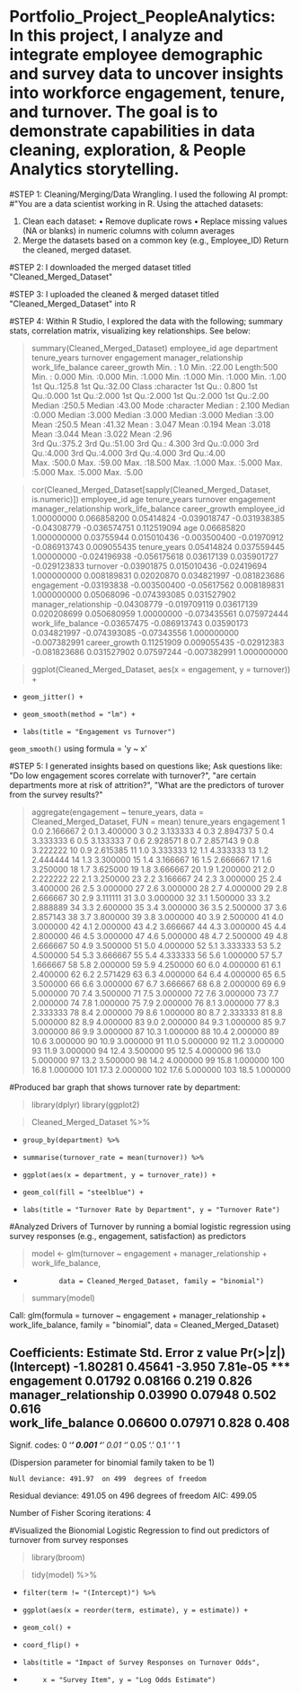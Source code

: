 # Portfolio_Project_PeopleAnalytics: In this project, I analyze and integrate employee demographic and survey data to uncover insights into workforce engagement, tenure, and turnover. The goal is to demonstrate capabilities in data cleaning, exploration, & People Analytics storytelling.

#STEP 1: Cleaning/Merging/Data Wrangling. I used the following AI prompt:
#"You are a data scientist working in R. Using the attached datasets:
1.	Clean each dataset:
    • Remove duplicate rows
    • Replace missing values (NA or blanks) in numeric columns with column averages
2.	Merge the datasets based on a common key (e.g., Employee_ID)
Return the cleaned, merged dataset.

#STEP 2: I downloaded the merged dataset titled "Cleaned_Merged_Dataset" 

#STEP 3: I uploaded the cleaned & merged dataset titled "Cleaned_Merged_Dataset" into R 

#STEP 4: Within R Studio, I explored the data with the following; summary stats, correlation matrix, visualizing key relationships. See below: 

> summary(Cleaned_Merged_Dataset)
  employee_id         age         department         tenure_years       turnover       engagement    manager_relationship work_life_balance career_growth 
 Min.   :  1.0   Min.   :22.00   Length:500         Min.   : 0.000   Min.   :0.000   Min.   :1.000   Min.   :1.000        Min.   :1.000     Min.   :1.00  
 1st Qu.:125.8   1st Qu.:32.00   Class :character   1st Qu.: 0.800   1st Qu.:0.000   1st Qu.:2.000   1st Qu.:2.000        1st Qu.:2.000     1st Qu.:2.00  
 Median :250.5   Median :43.00   Mode  :character   Median : 2.100   Median :0.000   Median :3.000   Median :3.000        Median :3.000     Median :3.00  
 Mean   :250.5   Mean   :41.32                      Mean   : 3.047   Mean   :0.194   Mean   :3.018   Mean   :3.044        Mean   :3.022     Mean   :2.96  
 3rd Qu.:375.2   3rd Qu.:51.00                      3rd Qu.: 4.300   3rd Qu.:0.000   3rd Qu.:4.000   3rd Qu.:4.000        3rd Qu.:4.000     3rd Qu.:4.00  
 Max.   :500.0   Max.   :59.00                      Max.   :18.500   Max.   :1.000   Max.   :5.000   Max.   :5.000        Max.   :5.000     Max.   :5.00  

> cor(Cleaned_Merged_Dataset[sapply(Cleaned_Merged_Dataset, is.numeric)])
                     employee_id          age tenure_years     turnover   engagement manager_relationship work_life_balance career_growth
employee_id           1.00000000  0.066858200   0.05414824 -0.039018747 -0.031938385          -0.04308779      -0.036574751   0.112519094
age                   0.06685820  1.000000000   0.03755944  0.015010436 -0.003500400          -0.01970912      -0.086913743   0.009055435
tenure_years          0.05414824  0.037559445   1.00000000 -0.024196938 -0.056175618           0.03617139       0.035901727  -0.029123833
turnover             -0.03901875  0.015010436  -0.02419694  1.000000000  0.008189831           0.02020870       0.034821997  -0.081823686
engagement           -0.03193838 -0.003500400  -0.05617562  0.008189831  1.000000000           0.05068096      -0.074393085   0.031527902
manager_relationship -0.04308779 -0.019709119   0.03617139  0.020208699  0.050680959           1.00000000      -0.073435561   0.075972444
work_life_balance    -0.03657475 -0.086913743   0.03590173  0.034821997 -0.074393085          -0.07343556       1.000000000  -0.007382991
career_growth         0.11251909  0.009055435  -0.02912383 -0.081823686  0.031527902           0.07597244      -0.007382991   1.000000000

> ggplot(Cleaned_Merged_Dataset, aes(x = engagement, y = turnover)) +
+     geom_jitter() +
+     geom_smooth(method = "lm") +
+     labs(title = "Engagement vs Turnover")
`geom_smooth()` using formula = 'y ~ x'

#STEP 5: I generated insights based on questions like; Ask questions like: "Do low engagement scores correlate with turnover?", "are certain departments more at risk of attrition?", "What are the predictors of turover from the survey results?" 

> aggregate(engagement ~ tenure_years, data = Cleaned_Merged_Dataset, FUN = mean)
    tenure_years engagement
1            0.0   2.166667
2            0.1   3.400000
3            0.2   3.133333
4            0.3   2.894737
5            0.4   3.333333
6            0.5   3.133333
7            0.6   2.928571
8            0.7   2.857143
9            0.8   3.222222
10           0.9   2.615385
11           1.0   3.333333
12           1.1   4.333333
13           1.2   2.444444
14           1.3   3.300000
15           1.4   3.166667
16           1.5   2.666667
17           1.6   3.250000
18           1.7   3.625000
19           1.8   3.666667
20           1.9   1.200000
21           2.0   2.222222
22           2.1   3.250000
23           2.2   3.166667
24           2.3   3.000000
25           2.4   3.400000
26           2.5   3.000000
27           2.6   3.000000
28           2.7   4.000000
29           2.8   2.666667
30           2.9   3.111111
31           3.0   3.000000
32           3.1   1.500000
33           3.2   2.888889
34           3.3   2.600000
35           3.4   3.000000
36           3.5   2.500000
37           3.6   2.857143
38           3.7   3.800000
39           3.8   3.000000
40           3.9   2.500000
41           4.0   3.000000
42           4.1   2.000000
43           4.2   3.666667
44           4.3   3.000000
45           4.4   2.800000
46           4.5   3.000000
47           4.6   5.000000
48           4.7   2.500000
49           4.8   2.666667
50           4.9   3.500000
51           5.0   4.000000
52           5.1   3.333333
53           5.2   4.500000
54           5.3   3.666667
55           5.4   4.333333
56           5.6   1.000000
57           5.7   1.666667
58           5.8   2.000000
59           5.9   4.250000
60           6.0   4.000000
61           6.1   2.400000
62           6.2   2.571429
63           6.3   4.000000
64           6.4   4.000000
65           6.5   3.500000
66           6.6   3.000000
67           6.7   3.666667
68           6.8   2.000000
69           6.9   5.000000
70           7.4   3.500000
71           7.5   3.000000
72           7.6   3.000000
73           7.7   2.000000
74           7.8   1.000000
75           7.9   2.000000
76           8.1   3.000000
77           8.3   2.333333
78           8.4   2.000000
79           8.6   1.000000
80           8.7   2.333333
81           8.8   5.000000
82           8.9   4.000000
83           9.0   2.000000
84           9.3   1.000000
85           9.7   3.000000
86           9.9   3.000000
87          10.3   1.000000
88          10.4   2.000000
89          10.6   3.000000
90          10.9   3.000000
91          11.0   5.000000
92          11.2   3.000000
93          11.9   3.000000
94          12.4   3.500000
95          12.5   4.000000
96          13.0   5.000000
97          13.2   3.500000
98          14.2   4.000000
99          15.8   1.000000
100         16.8   1.000000
101         17.3   2.000000
102         17.6   5.000000
103         18.5   1.000000



#Produced bar graph that shows turnover rate by department: 

> library(dplyr)
library(ggplot2)

> Cleaned_Merged_Dataset %>%
+     group_by(department) %>%
+     summarise(turnover_rate = mean(turnover)) %>%
+     ggplot(aes(x = department, y = turnover_rate)) +
+     geom_col(fill = "steelblue") +
+     labs(title = "Turnover Rate by Department", y = "Turnover Rate")


#Analyzed Drivers of Turnover by running a bomial logistic regression using survey responses (e.g., engagement, satisfaction) as predictors

> model <- glm(turnover ~ engagement + manager_relationship + work_life_balance,
+              data = Cleaned_Merged_Dataset, family = "binomial")
> summary(model)

Call:
glm(formula = turnover ~ engagement + manager_relationship + 
    work_life_balance, family = "binomial", data = Cleaned_Merged_Dataset)

Coefficients:
                     Estimate Std. Error z value Pr(>|z|)    
(Intercept)          -1.80281    0.45641  -3.950 7.81e-05 ***
engagement            0.01792    0.08166   0.219    0.826    
manager_relationship  0.03990    0.07948   0.502    0.616    
work_life_balance     0.06600    0.07971   0.828    0.408    
---
Signif. codes:  0 ‘***’ 0.001 ‘**’ 0.01 ‘*’ 0.05 ‘.’ 0.1 ‘ ’ 1

(Dispersion parameter for binomial family taken to be 1)

    Null deviance: 491.97  on 499  degrees of freedom
Residual deviance: 491.05  on 496  degrees of freedom
AIC: 499.05

Number of Fisher Scoring iterations: 4


#Visualized the Bionomial Logistic Regression to find out predictors of turnover from survey responses 

> library(broom)

> tidy(model) %>%
+     filter(term != "(Intercept)") %>%
+     ggplot(aes(x = reorder(term, estimate), y = estimate)) +
+     geom_col() +
+     coord_flip() +
+     labs(title = "Impact of Survey Responses on Turnover Odds",
+          x = "Survey Item", y = "Log Odds Estimate")
